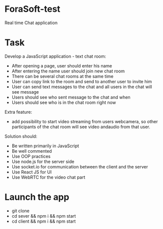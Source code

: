 # ForaSoft-test
Real time Chat application

# Task

Develop a JavaScript application - text chat room:

* After opening a page, user should enter his name
* After entering the name user should join new chat room
* There can be several chat rooms at the same time
* User can copy link to the room and send to another user to invite him
* User can send text messages to the chat and all users in the chat will see message
* Users should see who sent message to the chat and when
* Users should see who is in the chat room right now

Extra feature: 

* add possibility to start video streaming from users webcamera, so other participants of the chat room will see video andaudio from that user.

Solution should:

* Be written primarily in JavaScript
* Be well commented
* Use OOP practices
* Use node.js for the server side
* Use socket.io for communication between the client and the server
* Use React JS for UI
* Use WebRTC for the video chat part

# Launch the app

* git clone
* cd sever && npm i && npm start
* cd client && npm i && npm start
